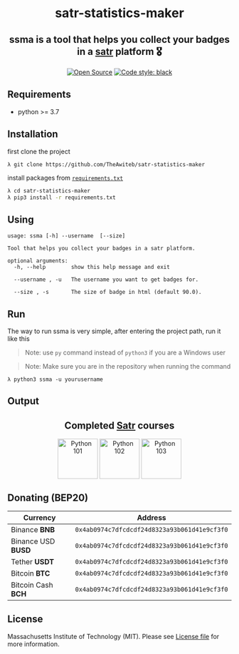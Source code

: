 <h1 align = "center">satr-statistics-maker</h1>

<h2 align = "center">ssma is a tool that helps you collect your badges in a <a href="https://satr.codes/">satr</a> platform 🎖️
</h2>
<div align = "center">
<a href="https://opensource.org/"><img alt="Open Source" src="https://badges.frapsoft.com/os/v1/open-source.svg?v=103"></a>
<a href="https://github.com/psf/black"><img alt="Code style: black" src="https://img.shields.io/badge/code%20style-black-000000.svg"></a>

</div>

## Requirements
* python >= 3.7

## Installation
first clone the project
```
λ git clone https://github.com/TheAwiteb/satr-statistics-maker
```
install packages from [`requirements.txt`](requirements.txt)
```bash
λ cd satr-statistics-maker
λ pip3 install -r requirements.txt
```

## Using
```
usage: ssma [-h] --username  [--size]

Tool that helps you collect your badges in a satr platform.

optional arguments:
  -h, --help        show this help message and exit
  
  --username , -u   The username you want to get badges for.

  --size , -s       The size of badge in html (default 90.0).
```

## Run
The way to run ssma is very simple, after entering the project path, run it like this
> Note: use `py` command instead of `python3` if you are a Windows user

> Note: Make sure you are in the repository when running the command
```
λ python3 ssma -u yourusername
```
## Output
<h2 align='center'>Completed <a href='https://Satr.codes'>Satr</a> courses</h2>

<div align='center'>
    <a target='_blank' href='https://satr.codes/courses/rRUQyVDkwQ/view'><img align='center' alt='Python 101' src='https://assets.safcsp.cloud/badges/badges-45.png' width='90' height='90'/></a>
    <a target='_blank' href='https://satr.codes/courses/VIvMvhyCiV/view'><img align='center' alt='Python 102' src='https://assets.safcsp.cloud/badges/badges-45.png' width='90' height='90'/></a>
    <a target='_blank' href='https://satr.codes/courses/MvNhowmHeB/view'><img align='center' alt='Python 103' src='https://assets.safcsp.cloud/badges/badges-45.png' width='90' height='90'/></a>
</div>

## Donating (BEP20)

|    Currency          |                Address                          |
| ---------------------|------------------------------------------------ |
| Binance **BNB**| ```0x4ab0974c7dfcdcdf24d8323a93b061d41e9cf3f0```|
| Binance USD **BUSD**  | ```0x4ab0974c7dfcdcdf24d8323a93b061d41e9cf3f0```|
| Tether **USDT** | ```0x4ab0974c7dfcdcdf24d8323a93b061d41e9cf3f0``` |
| Bitcoin **BTC**  | ```0x4ab0974c7dfcdcdf24d8323a93b061d41e9cf3f0```|
| Bitcoin Cash **BCH**| ```0x4ab0974c7dfcdcdf24d8323a93b061d41e9cf3f0```|

## License
Massachusetts Institute of Technology (MIT). Please see [License file](LICENSE) for more information.


